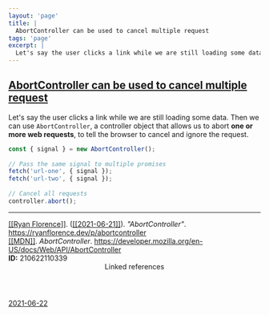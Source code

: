 ```yaml
---
layout: 'page'
title: |
  AbortController can be used to cancel multiple request
tags: 'page'
excerpt: |
  Let's say the user clicks a link while we are still loading some data. Then we can use AbortController, a controller object that allows us to abort one or more web requests, to tell the browser to cancel and ignore the request.
---
```


<h2 class="text-3xl font-semibold mb-4"><a class="rounded-sm focus:outline-none focus:ring-2 focus:ring-offset-2 dark:focus:ring-offset-gray-900 dark:focus:ring-pink-400 focus:ring-pink-700" href="/pages/abortcontroller-can-be-used-to-cancel-multiple-request">AbortController can be used to cancel multiple request</a></h2>

<div class="space-y-3">
<div class="element-block ml-0"><div class="flex-1">Let's say the user clicks a link while we are still loading some data. Then we can use <code>AbortController</code>, a controller object that allows us to abort <strong class="text-rose-600 dark:text-rose-400">one or more web requests</strong>, to tell the browser to cancel and ignore the request.</div></div>

<div class="element-block ml-0"><div class="flex-1">

```js
const { signal } = new AbortController();
  
// Pass the same signal to multiple promises
fetch('url-one', { signal });
fetch('url-two', { signal });
  
// Cancel all requests
controller.abort();
```

</div></div>

<hr class="border-gray-700 !my-5" />

<div class="element-block ml-0"><div class="flex-1"><a class="text-teal-700 dark:text-teal-400 rounded-sm group focus:outline-none focus:ring-2 focus:ring-offset-2 dark:focus:ring-offset-gray-900 dark:focus:ring-pink-400 focus:ring-pink-700" href="/pages/ryan-florence"><span class="text-gray-300 dark:text-gray-500 group-hover:text-teal-900">[[</span>Ryan Florence<span class="text-gray-300 dark:text-gray-500 group-hover:text-teal-900">]]</span></a>. (<a class="text-teal-700 dark:text-teal-400 rounded-sm group focus:outline-none focus:ring-2 focus:ring-offset-2 dark:focus:ring-offset-gray-900 dark:focus:ring-pink-400 focus:ring-pink-700" href="/journals/2021-06-21"><span class="text-gray-300 dark:text-gray-500 group-hover:text-teal-900">[[</span>2021-06-21<span class="text-gray-300 dark:text-gray-500 group-hover:text-teal-900">]]</span></a>). <em>"AbortController"</em>. <a class="text-indigo-600 dark:text-indigo-400 rounded-sm focus:outline-none focus:ring-2 focus:ring-offset-2 dark:focus:ring-offset-gray-900 dark:focus:ring-pink-400 focus:ring-pink-700" href="https://ryanflorence.dev/p/abortcontroller" target="_blank" rel="noopener noreferrer">https://ryanflorence.dev/p/abortcontroller</a></div></div>

<div class="element-block ml-0"><div class="flex-1"><a class="text-teal-700 dark:text-teal-400 rounded-sm group focus:outline-none focus:ring-2 focus:ring-offset-2 dark:focus:ring-offset-gray-900 dark:focus:ring-pink-400 focus:ring-pink-700" href="/pages/mdn"><span class="text-gray-300 dark:text-gray-500 group-hover:text-teal-900">[[</span>MDN<span class="text-gray-300 dark:text-gray-500 group-hover:text-teal-900">]]</span></a>. <em>AbortController</em>. <a class="text-indigo-600 dark:text-indigo-400 rounded-sm focus:outline-none focus:ring-2 focus:ring-offset-2 dark:focus:ring-offset-gray-900 dark:focus:ring-pink-400 focus:ring-pink-700" href="https://developer.mozilla.org/en-US/docs/Web/API/AbortController" target="_blank" rel="noopener noreferrer">https://developer.mozilla.org/en-US/docs/Web/API/AbortController</a></div></div>

<div class="element-block ml-0"><div class="flex-1"></div></div>

<div class="element-block ml-0"><div class="flex-1"><strong class="text-rose-600 dark:text-rose-400">ID:</strong> 210622110339</div></div>
</div>


<section class="mt-8 space-y-2">
<header class="text-gray-500 dark:text-gray-400">Linked references</header>
<a class="block bg-gray-100 dark:bg-gray-800 p-4 rounded text-teal-700 dark:text-teal-400 focus:outline-none focus:ring-2 focus:ring-offset-2 dark:focus:ring-offset-gray-900 focus:ring-teal-700 dark:focus:ring-teal-400 hover:ring-2 hover:ring-offset-2 dark:hover:ring-offset-gray-900 dark:hover:ring-teal-400 hover:ring-teal-700" href="/journals/2021-06-22">2021-06-22</a>
  </section>
